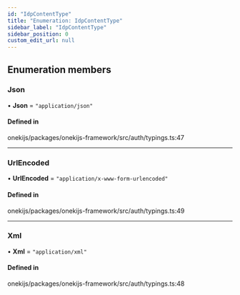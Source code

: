 ```yaml
---
id: "IdpContentType"
title: "Enumeration: IdpContentType"
sidebar_label: "IdpContentType"
sidebar_position: 0
custom_edit_url: null
---
```


## Enumeration members

### Json

• **Json** = `"application/json"`

#### Defined in

onekijs/packages/onekijs-framework/src/auth/typings.ts:47

___

### UrlEncoded

• **UrlEncoded** = `"application/x-www-form-urlencoded"`

#### Defined in

onekijs/packages/onekijs-framework/src/auth/typings.ts:49

___

### Xml

• **Xml** = `"application/xml"`

#### Defined in

onekijs/packages/onekijs-framework/src/auth/typings.ts:48
